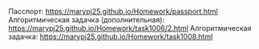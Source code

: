 Пасспорт: https://marypj25.github.io/Homework/passport.html <br>
Алгоритмическая задачка (дополнительная): https://marypj25.github.io/Homework/task1006/2.html
Алгоритмическая задачка: https://marypj25.github.io/Homework/task1008.html
